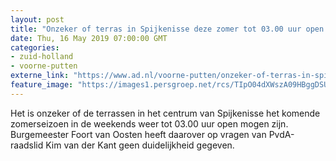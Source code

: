 ```yaml
---
layout: post
title: "Onzeker of terras in Spijkenisse deze zomer tot 03.00 uur open mag"
date: Thu, 16 May 2019 07:00:00 GMT
categories: 
- zuid-holland 
- voorne-putten 
externe_link: "https://www.ad.nl/voorne-putten/onzeker-of-terras-in-spijkenisse-deze-zomer-tot-03-00-uur-open-mag~af383313/"
feature_image: "https://images1.persgroep.net/rcs/TIpO04dXWszA09HBggDSUEIq6w0/diocontent/141956128/_fitwidth/400/?appId=21791a8992982cd8da851550a453bd7f&quality=0.7"
---
```


Het is onzeker of de terrassen in het centrum van Spijkenisse het komende zomerseizoen in de weekends weer tot 03.00 uur open mogen zijn. Burgemeester Foort van Oosten heeft daarover op vragen van PvdA-raadslid Kim van der Kant geen duidelijkheid gegeven.
